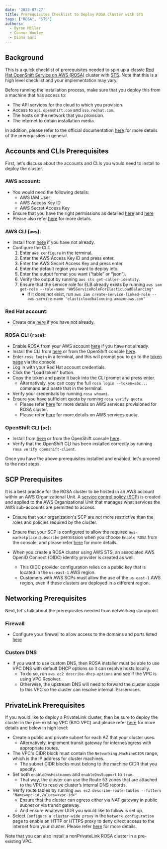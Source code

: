 ```yaml
---
date: '2023-07-27'
title: Prerequisites Checklist to Deploy ROSA Cluster with STS 
tags: ["ROSA", "STS"]
authors:
  - Byron Miller
  - Connor Wooley
  - Diana Sari
---
```


## Background
This is a quick checklist of prerequisites needed to spin up a classic [Red Hat OpenShift Service on AWS (ROSA)](https://developers.redhat.com/products/red-hat-openshift-service-on-aws/overview) cluster with [STS](https://docs.aws.amazon.com/IAM/latest/UserGuide/id_credentials_temp.html). Note that this is a high level checklist and your implementation may vary. 

Before running the installation process, make sure that you deploy this from a machine that has access to:
- The API services for the cloud to which you provision.
- Access to `api.openshift.com` and `sso.redhat.com`. 
- The hosts on the network that you provision.
- The internet to obtain installation media.

In addition, please refer to the official documentation [here](https://docs.openshift.com/rosa/rosa_planning/rosa-sts-aws-prereqs.html#rosa-aws-prereqs_rosa-sts-aws-prereqs) for more details of the prerequisites in general.

## Accounts and CLIs Prerequisites
First, let's discuss about the accounts and CLIs you would need to install to deploy the cluster.

### AWS account:
  - You would need the following details:
      - AWS IAM User
      - AWS Access Key ID
      - AWS Secret Access Key
  - Ensure that you have the right permissions as detailed [here](https://docs.aws.amazon.com/ROSA/latest/userguide/security-iam-awsmanpol.html) and [here](https://docs.openshift.com/rosa/rosa_architecture/rosa-sts-about-iam-resources.html)
  - Please also refer [here](https://docs.openshift.com/rosa/rosa_planning/rosa-sts-aws-prereqs.html#rosa-account_rosa-sts-aws-prereqs) for more details. 

### AWS CLI (`aws`):
  - Install from [here](https://aws.amazon.com/cli/) if you have not already.
  - Configure the CLI:
      1. Enter `aws configure` in the terminal.
      2. Enter the AWS Access Key ID and press enter.
      3. Enter the AWS Secret Access Key and press enter.
      4. Enter the default region you want to deploy into.
      5. Enter the output format you want (“table” or “json”). 
      6. Verify the output by running `aws sts get-caller-identity`.
      7. Ensure that the service role for ELB already exists by running `aws iam get-role --role-name "AWSServiceRoleForElasticLoadBalancing"`
          - If it does not exist, run `aws iam create-service-linked-role --aws-service-name "elasticloadbalancing.amazonaws.com"`

### Red Hat account:
  - Create one [here](https://console.redhat.com/) if you have not already.

### ROSA CLI (`rosa`): 
  - Enable ROSA from your AWS account [here](https://console.aws.amazon.com/rosa/) if you have not already.
  - Install the CLI from [here](https://docs.openshift.com/rosa/rosa_install_access_delete_clusters/rosa_getting_started_iam/rosa-installing-rosa.html) or from the OpenShift console [here](https://console.redhat.com/openshift/downloads#tool-rosa).
  - Enter `rosa login` in a terminal, and this will prompt you to go to the [token page](https://console.redhat.com/openshift/token/rosa) via the console.
  - Log in with your Red Hat account credentials.
  - Click the "Load token" button.
  - Copy the token and paste it back into the CLI prompt and press enter.
      - Alternatively, you can copy the full `rosa login --token=abc...` command and paste that in the terminal.
  - Verify your credentials by running `rosa whoami`.
  - Ensure you have sufficient quota by running `rosa verify quota`.
      - Please refer [here](https://docs.openshift.com/rosa/rosa_planning/rosa-sts-aws-prereqs.html#rosa-aws-policy-provisioned_rosa-sts-aws-prereqs) for more details on AWS services provisioned for ROSA cluster. 
      - Please refer [here](https://docs.openshift.com/rosa/rosa_planning/rosa-sts-required-aws-service-quotas.html) for more details on AWS services quota. 

### OpenShift CLI (`oc`):
  - Install from [here](https://docs.openshift.com/container-platform/4.13/cli_reference/openshift_cli/getting-started-cli.html) or from the OpenShift console [here](https://console.redhat.com/openshift/downloads#tool-oc).
  - Verify that the OpenShift CLI has been installed correctly by running `rosa verify openshift-client`.

Once you have the above prerequisites installed and enabled, let's proceed to the next steps.


## SCP Prerequisites
It is a best practice for the ROSA cluster to be hosted in an AWS account within an AWS Organizational Unit. A [service control policy (SCP)](https://docs.aws.amazon.com/organizations/latest/userguide/orgs_manage_policies_scps.html) is created and applied to the AWS Organizational Unit that manages what services the AWS sub-accounts are permitted to access. 

- Ensure that your organization's SCP are not more restrictive than the roles and policies required by the cluster.

- Ensure that your SCP is configured to allow the required `aws-marketplace:Subscribe` permission when you choose `Enable ROSA` from the console, and please refer [here](https://docs.aws.amazon.com/ROSA/latest/userguide/troubleshoot-rosa-enablement.html#error-aws-orgs-scp-denies-permissions) for more details.

- When you create a ROSA cluster using AWS STS, an associated AWS OpenID Connect (OIDC) identity provider is created as well. 
    - This OIDC provider configuration relies on a public key that is located in the `us-east-1` AWS region. 
    - Customers with AWS SCPs must allow the use of the `us-east-1` AWS region, even if these clusters are deployed in a different region.


## Networking Prerequisites
Next, let's talk about the prerequisites needed from networking standpoint.

### Firewall
  - Configure your firewall to allow access to the domains and ports listed [here](https://docs.openshift.com/rosa/rosa_planning/rosa-sts-aws-prereqs.html#osd-aws-privatelink-firewall-prerequisites_rosa-sts-aws-prereqs)

### Custom DNS
  - If you want to use custom DNS, then ROSA installer must be able to use VPC DNS with default DHCP options so it can resolve hosts locally. 
      - To do so, run `aws ec2 describe-dhcp-options` and see if the VPC is using VPC Resolver.
      - Otherwise, the upstream DNS will need to forward the cluster scope to this VPC so the cluster can resolve internal IPs/services.

## PrivateLink Prerequisites
If you would like to deploy a PrivateLink cluster, then be sure to deploy the cluster in the pre-existing VPC (BYO VPC) and please refer [here](https://docs.openshift.com/container-platform/4.13/installing/installing_aws/installing-aws-vpc.html) for more details and below in high level:

- Create a public and private subnet for each AZ that your cluster uses.
    - Alternatively, implement transit gateway for internet/egress with appropriate routes.
- The VPC's CIDR block must contain the `Networking.MachineCIDR` range, which is the IP address for cluster machines. 
    - The subnet CIDR blocks must belong to the machine CIDR that you specify.
- Set both `enableDnsHostnames` and `enableDnsSupport` to `true`.
    - That way, the cluster can use the Route 53 zones that are attached to the VPC to resolve cluster’s internal DNS records.
- Verify route tables by running `aws ec2 describe-route-tables --filters "Name=vpc-id,Values=<vpc-id>"` 
    - Ensure that the cluster can egress either via NAT gateway in public subnet or via transit gateway.
    - And ensure whatever UDR you would like to follow is set up.
- Select `Configure a cluster-wide proxy` in the `Network configuration` page to enable an HTTP or HTTPS proxy to deny direct access to the internet from your cluster. Please refer [here](https://access.redhat.com/documentation/en-us/red_hat_openshift_service_on_aws/4/html/networking/configuring-a-cluster-wide-proxy) for more details.   

Note that you can also install a nonPrivateLink ROSA cluster in a pre-existing VPC. 

